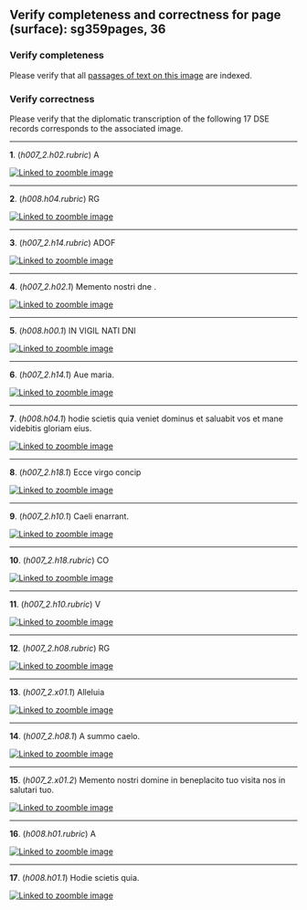 ## Verify completeness and correctness for page (surface): sg359pages, 36

### Verify completeness

Please verify that all [passages of text on this image](http://www.homermultitext.org/ict2/?urn=urn:cite2:ecod:codsang359imgs.v1:csg359_0_43_36_0@0.3888,0.2488,0.04748,0.03466&urn=urn:cite2:ecod:codsang359imgs.v1:csg359_0_43_36_0@0.4011,0.5901,0.03365,0.04067&urn=urn:cite2:ecod:codsang359imgs.v1:csg359_0_43_36_0@0.5904,0.4415,0.08504,0.02344&urn=urn:cite2:ecod:codsang359imgs.v1:csg359_0_43_36_0@0.4276,0.2490,0.2879,0.03646&urn=urn:cite2:ecod:codsang359imgs.v1:csg359_0_43_36_0@0.4853,0.5176,0.3909,0.02684&urn=urn:cite2:ecod:codsang359imgs.v1:csg359_0_43_36_0@0.6806,0.4461,0.1902,0.02724&urn=urn:cite2:ecod:codsang359imgs.v1:csg359_0_43_36_0@0.4330,0.5791,0.4808,0.1520&urn=urn:cite2:ecod:codsang359imgs.v1:csg359_0_43_36_0@0.4351,0.4826,0.2320,0.02564&urn=urn:cite2:ecod:codsang359imgs.v1:csg359_0_43_36_0@0.6863,0.2851,0.1977,0.02985&urn=urn:cite2:ecod:codsang359imgs.v1:csg359_0_43_36_0@0.4044,0.4830,0.02794,0.02244&urn=urn:cite2:ecod:codsang359imgs.v1:csg359_0_43_36_0@0.6286,0.2855,0.06130,0.03205&urn=urn:cite2:ecod:codsang359imgs.v1:csg359_0_43_36_0@0.4014,0.2953,0.03456,0.01983&urn=urn:cite2:ecod:codsang359imgs.v1:csg359_0_43_36_0@0.4237,0.3113,0.3585,0.04587&urn=urn:cite2:ecod:codsang359imgs.v1:csg359_0_43_36_0@0.4261,0.2913,0.1977,0.02985&urn=urn:cite2:ecod:codsang359imgs.v1:csg359_0_43_36_0@0.4324,0.3512,0.5358,0.1138&urn=urn:cite2:ecod:codsang359imgs.v1:csg359_0_43_36_0@0.3984,0.5507,0.03305,0.02945&urn=urn:cite2:ecod:codsang359imgs.v1:csg359_0_43_36_0@0.4345,0.5445,0.2701,0.04367) are indexed.

### Verify correctness

Please verify that the diplomatic transcription of the following 17 DSE records corresponds to the associated image.



---

**1**.  (*h007_2.h02.rubric*) A 


[![Linked to zoomble image](http://www.homermultitext.org/iipsrv?IIIF=/project/homer/pyramidal/deepzoom/ecod/codsang359imgs/v1/csg359_0_43_36_0.tif/pct:38.87999,24.88,4.748,3.466/2000,/0/default.jpg)](http://www.homermultitext.org/ict2/?urn=urn:cite2:ecod:codsang359imgs.v1:csg359_0_43_36_0@0.3888,0.2488,0.04748,0.03466)

---

**2**.  (*h008.h04.rubric*) RG 


[![Linked to zoomble image](http://www.homermultitext.org/iipsrv?IIIF=/project/homer/pyramidal/deepzoom/ecod/codsang359imgs/v1/csg359_0_43_36_0.tif/pct:40.11,59.01,3.365,4.067/2000,/0/default.jpg)](http://www.homermultitext.org/ict2/?urn=urn:cite2:ecod:codsang359imgs.v1:csg359_0_43_36_0@0.4011,0.5901,0.03365,0.04067)

---

**3**.  (*h007_2.h14.rubric*) ADOF 


[![Linked to zoomble image](http://www.homermultitext.org/iipsrv?IIIF=/project/homer/pyramidal/deepzoom/ecod/codsang359imgs/v1/csg359_0_43_36_0.tif/pct:59.04,44.15,8.504,2.344/2000,/0/default.jpg)](http://www.homermultitext.org/ict2/?urn=urn:cite2:ecod:codsang359imgs.v1:csg359_0_43_36_0@0.5904,0.4415,0.08504,0.02344)

---

**4**.  (*h007_2.h02.1*) Memento nostri dne .  


[![Linked to zoomble image](http://www.homermultitext.org/iipsrv?IIIF=/project/homer/pyramidal/deepzoom/ecod/codsang359imgs/v1/csg359_0_43_36_0.tif/pct:42.76,24.9,28.79,3.646/2000,/0/default.jpg)](http://www.homermultitext.org/ict2/?urn=urn:cite2:ecod:codsang359imgs.v1:csg359_0_43_36_0@0.4276,0.2490,0.2879,0.03646)

---

**5**.  (*h008.h00.1*) IN VIGIL NATI DNI  


[![Linked to zoomble image](http://www.homermultitext.org/iipsrv?IIIF=/project/homer/pyramidal/deepzoom/ecod/codsang359imgs/v1/csg359_0_43_36_0.tif/pct:48.53,51.76,39.09,2.684/2000,/0/default.jpg)](http://www.homermultitext.org/ict2/?urn=urn:cite2:ecod:codsang359imgs.v1:csg359_0_43_36_0@0.4853,0.5176,0.3909,0.02684)

---

**6**.  (*h007_2.h14.1*) Aue maria.  


[![Linked to zoomble image](http://www.homermultitext.org/iipsrv?IIIF=/project/homer/pyramidal/deepzoom/ecod/codsang359imgs/v1/csg359_0_43_36_0.tif/pct:68.06,44.61,19.02,2.724/2000,/0/default.jpg)](http://www.homermultitext.org/ict2/?urn=urn:cite2:ecod:codsang359imgs.v1:csg359_0_43_36_0@0.6806,0.4461,0.1902,0.02724)

---

**7**.  (*h008.h04.1*) hodie scietis quia veniet dominus et saluabit vos et mane videbitis gloriam eius.  


[![Linked to zoomble image](http://www.homermultitext.org/iipsrv?IIIF=/project/homer/pyramidal/deepzoom/ecod/codsang359imgs/v1/csg359_0_43_36_0.tif/pct:43.3,57.91,48.08,15.2/2000,/0/default.jpg)](http://www.homermultitext.org/ict2/?urn=urn:cite2:ecod:codsang359imgs.v1:csg359_0_43_36_0@0.4330,0.5791,0.4808,0.1520)

---

**8**.  (*h007_2.h18.1*) Ecce virgo concip  


[![Linked to zoomble image](http://www.homermultitext.org/iipsrv?IIIF=/project/homer/pyramidal/deepzoom/ecod/codsang359imgs/v1/csg359_0_43_36_0.tif/pct:43.51,48.26,23.2,2.564/2000,/0/default.jpg)](http://www.homermultitext.org/ict2/?urn=urn:cite2:ecod:codsang359imgs.v1:csg359_0_43_36_0@0.4351,0.4826,0.2320,0.02564)

---

**9**.  (*h007_2.h10.1*) Caeli enarrant.  


[![Linked to zoomble image](http://www.homermultitext.org/iipsrv?IIIF=/project/homer/pyramidal/deepzoom/ecod/codsang359imgs/v1/csg359_0_43_36_0.tif/pct:68.63,28.51,19.77,2.985/2000,/0/default.jpg)](http://www.homermultitext.org/ict2/?urn=urn:cite2:ecod:codsang359imgs.v1:csg359_0_43_36_0@0.6863,0.2851,0.1977,0.02985)

---

**10**.  (*h007_2.h18.rubric*) CO 


[![Linked to zoomble image](http://www.homermultitext.org/iipsrv?IIIF=/project/homer/pyramidal/deepzoom/ecod/codsang359imgs/v1/csg359_0_43_36_0.tif/pct:40.44,48.3,2.794,2.244/2000,/0/default.jpg)](http://www.homermultitext.org/ict2/?urn=urn:cite2:ecod:codsang359imgs.v1:csg359_0_43_36_0@0.4044,0.4830,0.02794,0.02244)

---

**11**.  (*h007_2.h10.rubric*) V 


[![Linked to zoomble image](http://www.homermultitext.org/iipsrv?IIIF=/project/homer/pyramidal/deepzoom/ecod/codsang359imgs/v1/csg359_0_43_36_0.tif/pct:62.86,28.54999,6.13,3.205/2000,/0/default.jpg)](http://www.homermultitext.org/ict2/?urn=urn:cite2:ecod:codsang359imgs.v1:csg359_0_43_36_0@0.6286,0.2855,0.06130,0.03205)

---

**12**.  (*h007_2.h08.rubric*) RG 


[![Linked to zoomble image](http://www.homermultitext.org/iipsrv?IIIF=/project/homer/pyramidal/deepzoom/ecod/codsang359imgs/v1/csg359_0_43_36_0.tif/pct:40.14,29.53,3.456,1.983/2000,/0/default.jpg)](http://www.homermultitext.org/ict2/?urn=urn:cite2:ecod:codsang359imgs.v1:csg359_0_43_36_0@0.4014,0.2953,0.03456,0.01983)

---

**13**.  (*h007_2.x01.1*) Alleluia  


[![Linked to zoomble image](http://www.homermultitext.org/iipsrv?IIIF=/project/homer/pyramidal/deepzoom/ecod/codsang359imgs/v1/csg359_0_43_36_0.tif/pct:42.37,31.13,35.85,4.587/2000,/0/default.jpg)](http://www.homermultitext.org/ict2/?urn=urn:cite2:ecod:codsang359imgs.v1:csg359_0_43_36_0@0.4237,0.3113,0.3585,0.04587)

---

**14**.  (*h007_2.h08.1*) A summo caelo.  


[![Linked to zoomble image](http://www.homermultitext.org/iipsrv?IIIF=/project/homer/pyramidal/deepzoom/ecod/codsang359imgs/v1/csg359_0_43_36_0.tif/pct:42.61,29.13,19.77,2.985/2000,/0/default.jpg)](http://www.homermultitext.org/ict2/?urn=urn:cite2:ecod:codsang359imgs.v1:csg359_0_43_36_0@0.4261,0.2913,0.1977,0.02985)

---

**15**.  (*h007_2.x01.2*) Memento nostri domine in beneplacito tuo visita nos in salutari tuo.  


[![Linked to zoomble image](http://www.homermultitext.org/iipsrv?IIIF=/project/homer/pyramidal/deepzoom/ecod/codsang359imgs/v1/csg359_0_43_36_0.tif/pct:43.24,35.12,53.58,11.38/2000,/0/default.jpg)](http://www.homermultitext.org/ict2/?urn=urn:cite2:ecod:codsang359imgs.v1:csg359_0_43_36_0@0.4324,0.3512,0.5358,0.1138)

---

**16**.  (*h008.h01.rubric*) A 


[![Linked to zoomble image](http://www.homermultitext.org/iipsrv?IIIF=/project/homer/pyramidal/deepzoom/ecod/codsang359imgs/v1/csg359_0_43_36_0.tif/pct:39.83999,55.06999,3.305,2.945/2000,/0/default.jpg)](http://www.homermultitext.org/ict2/?urn=urn:cite2:ecod:codsang359imgs.v1:csg359_0_43_36_0@0.3984,0.5507,0.03305,0.02945)

---

**17**.  (*h008.h01.1*) Hodie scietis quia.  


[![Linked to zoomble image](http://www.homermultitext.org/iipsrv?IIIF=/project/homer/pyramidal/deepzoom/ecod/codsang359imgs/v1/csg359_0_43_36_0.tif/pct:43.45,54.45,27.01,4.367/2000,/0/default.jpg)](http://www.homermultitext.org/ict2/?urn=urn:cite2:ecod:codsang359imgs.v1:csg359_0_43_36_0@0.4345,0.5445,0.2701,0.04367)